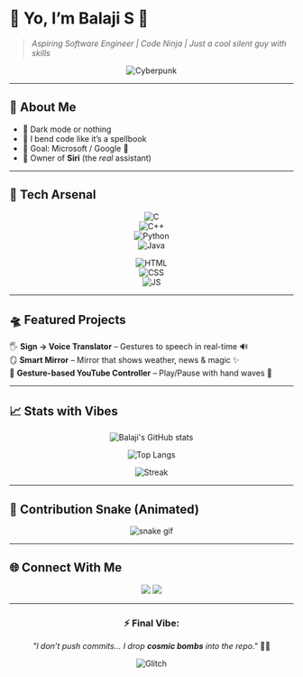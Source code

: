# 👾 Yo, I’m **Balaji S** 🚀  
> *Aspiring Software Engineer | Code Ninja | Just a cool silent guy with skills*  

<div align="center">

![Cyberpunk](https://i.gifer.com/7scE.gif)  

</div>

---

## 🌌 About Me  
- 🖤 Dark mode or nothing  
- 🐍 I bend code like it’s a spellbook  
- 🎯 Goal: Microsoft / Google 👑  
- 🐾 Owner of **Siri** (the *real* assistant)  

---

## 🚀 Tech Arsenal  
<div align="center">

![C](https://img.shields.io/badge/-C-000?&logo=c&logoColor=white)  
![C++](https://img.shields.io/badge/-C++-00599C?&logo=cplusplus&logoColor=white)  
![Python](https://img.shields.io/badge/-Python-3776AB?&logo=python&logoColor=yellow)  
![Java](https://img.shields.io/badge/-Java-007396?&logo=java&logoColor=white)  

![HTML](https://img.shields.io/badge/-HTML5-E34F26?&logo=html5&logoColor=white)  
![CSS](https://img.shields.io/badge/-CSS3-1572B6?&logo=css3&logoColor=white)  
![JS](https://img.shields.io/badge/-JavaScript-F7DF1E?&logo=javascript&logoColor=black)  

</div>

---

## 🛸 Featured Projects  
🖐️ **Sign → Voice Translator** – Gestures to speech in real-time 🔊  
🪞 **Smart Mirror** – Mirror that shows weather, news & magic ✨  
🎥 **Gesture-based YouTube Controller** – Play/Pause with hand waves 🤟  

---

## 📈 Stats with Vibes  
<div align="center">

![Balaji's GitHub stats](https://github-readme-stats.vercel.app/api?username=Balaji-Coder06&show_icons=true&theme=radical)  

![Top Langs](https://github-readme-stats.vercel.app/api/top-langs/?username=Balaji-Coder06&layout=compact&theme=radical)  

![Streak](https://github-readme-streak-stats.herokuapp.com/?user=Balaji-Coder06&theme=radical)  

</div>  

---

## 🐍 Contribution Snake (Animated)  
<div align="center">

![snake gif](https://github.com/Balaji-Coder06/Balaji-Coder06/blob/output/github-contribution-grid-snake.svg)

</div>

---

## 🌐 Connect With Me  
<p align="center">
  <a href="https://github.com/Balaji-Coder06"><img src="https://img.shields.io/badge/GitHub-%2312100E.svg?&style=for-the-badge&logo=github&logoColor=white" /></a>
  <a href="https://www.linkedin.com/in/s-balaji06/"><img src="https://img.shields.io/badge/LinkedIn-%230A66C2.svg?&style=for-the-badge&logo=linkedin&logoColor=white" /></a>
</p>

---

<div align="center">

### ⚡ Final Vibe:  
*"I don’t push commits... I drop **cosmic bombs** into the repo."* 🌌💥

![Glitch](https://i.gifer.com/8Etj.gif)  

</div>  

